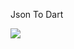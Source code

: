 Json To Dart 

![](https://github.com/fluttercandies/JsonToDart/blob/master/UWP/Assets/Square71x71Logo.scale-400.png)